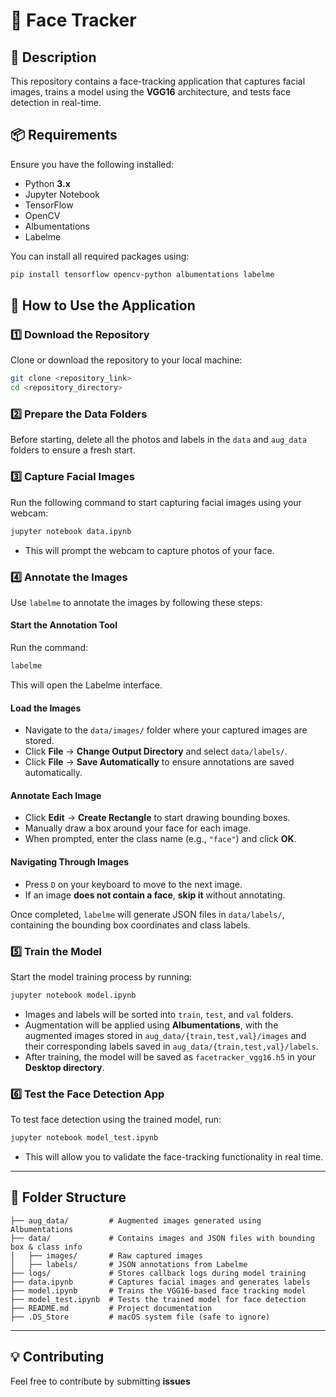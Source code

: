 # 📸 Face Tracker  

## 📝 Description  
This repository contains a face-tracking application that captures facial images, trains a model using the **VGG16** architecture, and tests face detection in real-time.  

## 📦 Requirements  

Ensure you have the following installed:  

- Python **3.x**  
- Jupyter Notebook  
- TensorFlow  
- OpenCV  
- Albumentations  
- Labelme  

You can install all required packages using:  
```bash
pip install tensorflow opencv-python albumentations labelme
```

## 🔧 How to Use the Application  

### **1️⃣ Download the Repository**  
Clone or download the repository to your local machine:  
```bash
git clone <repository_link>
cd <repository_directory>
```

### **2️⃣ Prepare the Data Folders**  
Before starting, delete all the photos and labels in the `data` and `aug_data` folders to ensure a fresh start.  

### **3️⃣ Capture Facial Images**  
Run the following command to start capturing facial images using your webcam:  
```bash
jupyter notebook data.ipynb
```
- This will prompt the webcam to capture photos of your face.

### **4️⃣ Annotate the Images**  
Use `labelme` to annotate the images by following these steps:  

#### **Start the Annotation Tool**  
Run the command:  
```bash
labelme
```
This will open the Labelme interface.  

#### **Load the Images**  
- Navigate to the `data/images/` folder where your captured images are stored.  
- Click **File** → **Change Output Directory** and select `data/labels/`.  
- Click **File** → **Save Automatically** to ensure annotations are saved automatically.  

#### **Annotate Each Image**  
- Click **Edit** → **Create Rectangle** to start drawing bounding boxes.  
- Manually draw a box around your face for each image.  
- When prompted, enter the class name (e.g., `"face"`) and click **OK**.  

#### **Navigating Through Images**  
- Press `D` on your keyboard to move to the next image.  
- If an image **does not contain a face**, **skip it** without annotating.  

Once completed, `labelme` will generate JSON files in `data/labels/`, containing the bounding box coordinates and class labels.  

### **5️⃣ Train the Model**  
Start the model training process by running:  
```bash
jupyter notebook model.ipynb
```
- Images and labels will be sorted into `train`, `test`, and `val` folders.  
- Augmentation will be applied using **Albumentations**, with the augmented images stored in `aug_data/{train,test,val}/images` and their corresponding labels saved in `aug_data/{train,test,val}/labels`.
- After training, the model will be saved as `facetracker_vgg16.h5` in your **Desktop directory**.  

### **6️⃣ Test the Face Detection App**  
To test face detection using the trained model, run:  
```bash
jupyter notebook model_test.ipynb
```
- This will allow you to validate the face-tracking functionality in real time.  

---

## 📂 Folder Structure  
```plaintext
├── aug_data/         # Augmented images generated using Albumentations  
├── data/             # Contains images and JSON files with bounding box & class info  
│   ├── images/       # Raw captured images  
│   ├── labels/       # JSON annotations from Labelme  
├── logs/             # Stores callback logs during model training  
├── data.ipynb        # Captures facial images and generates labels  
├── model.ipynb       # Trains the VGG16-based face tracking model  
├── model_test.ipynb  # Tests the trained model for face detection  
├── README.md         # Project documentation  
├── .DS_Store         # macOS system file (safe to ignore)  
```

---

## 💡 Contributing  
Feel free to contribute by submitting **issues**
